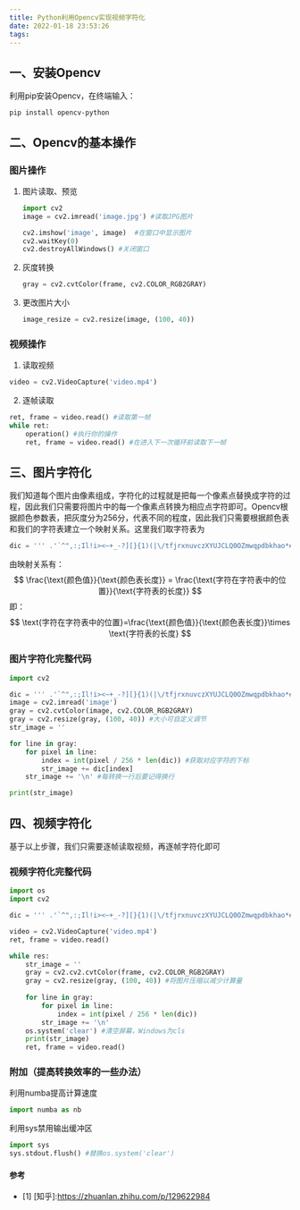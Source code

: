 ```yaml
---
title: Python利用Opencv实现视频字符化
date: 2022-01-18 23:53:26
tags:
---
```


## 一、安装Opencv

利用pip安装Opencv，在终端输入：

``` shell
pip install opencv-python
```

## 二、Opencv的基本操作

### 图片操作

1. 图片读取、预览

	``` python
	import cv2
	image = cv2.imread('image.jpg')	#读取JPG图片
	
	cv2.imshow('image', image)	#在窗口中显示图片
	cv2.waitKey(0)
	cv2.destroyAllWindows()	#关闭窗口
	```

2. 灰度转换

	``` python
	gray = cv2.cvtColor(frame, cv2.COLOR_RGB2GRAY)
	```

3. 更改图片大小

	``` python
	image_resize = cv2.resize(image, (100, 40))
	```

### 视频操作

1. 读取视频

``` python
video = cv2.VideoCapture('video.mp4')
```

2. 逐帧读取

``` python
ret, frame = video.read() #读取第一帧
while ret:
    operation() #执行你的操作
    ret, frame = video.read() #在进入下一次循环前读取下一帧
```

## 三、图片字符化

我们知道每个图片由像素组成，字符化的过程就是把每一个像素点替换成字符的过程，因此我们只需要将图片中的每一个像素点转换为相应点字符即可。Opencv根据颜色参数表，把灰度分为256分，代表不同的程度，因此我们只需要根据颜色表和我们的字符表建立一个映射关系。这里我们取字符表为

``` python
dic = ''' .'`^",:;Il!i><~+_-?][}{1)(|\/tfjrxnuvczXYUJCLQ0OZmwqpdbkhao*#MW&8%B@'''
```

由映射关系有：
$$
\frac{\text{颜色值}}{\text{颜色表长度}} = \frac{\text{字符在字符表中的位置}}{\text{字符表的长度}}
$$
即：
$$
\text{字符在字符表中的位置}=\frac{\text{颜色值}}{\text{颜色表长度}}\times \text{字符表的长度}
$$

### 图片字符化完整代码

``` python
import cv2

dic = ''' .'`^",:;Il!i><~+_-?][}{1)(|\/tfjrxnuvczXYUJCLQ0OZmwqpdbkhao*#MW&8%B@'''
image = cv2.imread('image')
gray = cv2.cvtColor(image, cv2.COLOR_RGB2GRAY)
gray = cv2.resize(gray, (100, 40)) #大小可自定义调节
str_image = ''

for line in gray:
    for pixel in line:
        index = int(pixel / 256 * len(dic)) #获取对应字符的下标
        str_image += dic[index]
    str_image += '\n' #每转换一行后要记得换行

print(str_image)
```

## 四、视频字符化

基于以上步骤，我们只需要逐帧读取视频，再逐帧字符化即可

### 视频字符化完整代码

``` python
import os
import cv2

dic = ''' .'`^",:;Il!i><~+_-?][}{1)(|\/tfjrxnuvczXYUJCLQ0OZmwqpdbkhao*#MW&8%B@'''

video = cv2.VideoCapture('video.mp4')
ret, frame = video.read()

while res:
    str_image = ''
    gray = cv2.cv2.cvtColor(frame, cv2.COLOR_RGB2GRAY)
    gray = cv2.resize(gray, (100, 40)) #将图片压缩以减少计算量
    
    for line in gray:
        for pixel in line:
            index = int(pixel / 256 * len(dic))
        str_image += '\n'
    os.system('clear') #清空屏幕，Windows为cls
    print(str_image)
    ret, frame = video.read()
```

### 附加（提高转换效率的一些办法）

利用numba提高计算速度

``` python
import numba as nb
```

利用sys禁用输出缓冲区

``` python
import sys
sys.stdout.flush() #替换os.system('clear')
```

#### 参考

- [1] [知乎]:https://zhuanlan.zhihu.com/p/129622984


